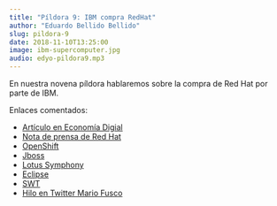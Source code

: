 ```yaml
---
title: "Píldora 9: IBM compra RedHat"
author: "Eduardo Bellido Bellido"
slug: pildora-9
date: 2018-11-10T13:25:00
image: ibm-supercomputer.jpg
audio: edyo-pildora9.mp3
---
```


En nuestra novena píldora hablaremos sobre la compra de Red Hat por parte de IBM.

<!--more-->

Enlaces comentados:

* [Artículo en Economía Digial](https://www.economiadigital.es/tecnologia-y-tendencias/ibm-adquiere-red-hat-por-34-000-millones-de-dolares_585836_102.html)
* [Nota de prensa de Red Hat](https://www.redhat.com/en/about/press-releases/ibm-acquire-red-hat-completely-changing-cloud-landscape-and-becoming-worlds-1-hybrid-cloud-provider?intcmp=701f2000000RWK2AAO)
* [OpenShift](https://www.openshift.com/)
* [Jboss](http://www.jboss.org/)
* [Lotus Symphony](https://es.wikipedia.org/wiki/IBM_Lotus_Symphony)
* [Eclipse](https://www.eclipse.org/)
* [SWT](https://www.eclipse.org/swt/)
* [Hilo en Twitter Mario Fusco](https://twitter.com/jeppec/status/1056659212766453762?s=09)
